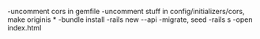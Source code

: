 -uncomment cors in gemfile
-uncomment stuff in config/initializers/cors, make originis * 
-bundle install
-rails new --api
-migrate, seed
-rails s
-open index.html 
